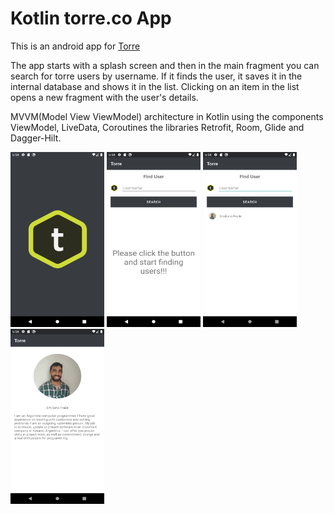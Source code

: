 # Kotlin torre.co App
This is an android app for [Torre](https://torre.co/)

The app starts with a splash screen and then in the main fragment you can search for torre users by username.
If it finds the user, it saves it in the internal database and shows it in the list.
Clicking on an item in the list opens a new fragment with the user's details.

MVVM(Model View ViewModel) architecture in Kotlin using the components ViewModel, LiveData, Coroutines  the libraries Retrofit, Room, Glide and Dagger-Hilt.

<img src="https://github.com/emifra9/Torre/blob/master/screenshots/splash_screen.png" width="150" height="280">        <img src="https://github.com/emifra9/Torre/blob/master/screenshots/empty_list.png" width="150" height="280">        <img src="https://github.com/emifra9/Torre/blob/master/screenshots/list.png" width="150" height="280">        <img src="https://github.com/emifra9/Torre/blob/master/screenshots/user_details.png" width="150" height="280">
